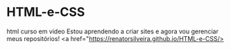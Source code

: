 # HTML-e-CSS
 html  curso em video
Estou aprendendo a criar sites e agora vou gerenciar meus
 repositórios!
 <a href="https://renatorsilveira.github.io/HTML-e-CSS/>